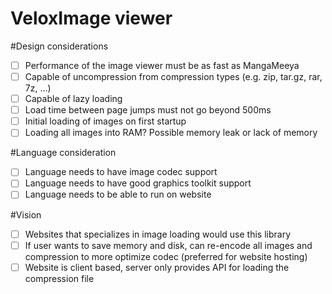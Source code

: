 VeloxImage viewer
===========

#Design considerations

- [  ] Performance of the image viewer must be as fast as MangaMeeya
- [  ] Capable of uncompression from compression types (e.g. zip, tar.gz, rar, 7z, ...)
- [  ] Capable of lazy loading
- [  ] Load time between page jumps must not go beyond 500ms
- [  ] Initial loading of images on first startup
- [  ] Loading all images into RAM? Possible memory leak or lack of memory

#Language consideration

- [  ] Language needs to have image codec support
- [  ] Language needs to have good graphics toolkit support
- [  ] Language needs to be able to run on website

#Vision

- [  ] Websites that specializes in image loading would use this library
- [  ] If user wants to save memory and disk, can re-encode all images and compression to more optimize codec (preferred for website hosting)
- [  ] Website is client based, server only provides API for loading the compression file
